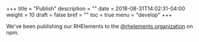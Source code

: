 +++
title = "Publish"
description = ""
date = 2018-08-31T14:02:31-04:00
weight = 10
draft = false
bref = ""
toc = true
menu = "develop"
+++



We've been publishing our RHElements to the [@rhelements organization](https://www.npmjs.com/org/rhelements) on npm.

